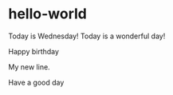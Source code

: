 # hello-world
Today is Wednesday!
Today is a wonderful day!

Happy birthday

My new line.


Have a good day
